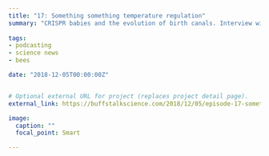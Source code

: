 ```yaml
---
title: "17: Something something temperature regulation"
summary: "CRISPR babies and the evolution of birth canals. Interview with computational biologist Orit Peleg."
  
tags:
- podcasting
- science news
- bees

date: "2018-12-05T00:00:00Z"


# Optional external URL for project (replaces project detail page).
external_link: https://buffstalkscience.com/2018/12/05/episode-17-something-something-temperature-regulation/

image:
  caption: ""
  focal_point: Smart

---
```

